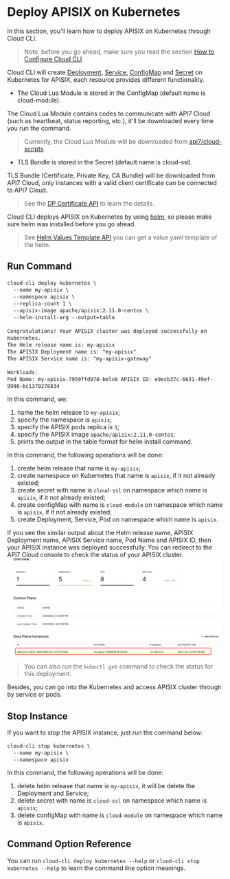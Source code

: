 Deploy APISIX on Kubernetes
=======================

In this section, you'll learn how to deploy APISIX on Kubernetes through Cloud CLI.

> Note, before you go ahead, make sure you read the section
> [How to Configure Cloud CLI](./configuring-cloud-cli.md)

Cloud CLI will create [Deployment](https://kubernetes.io/docs/concepts/workloads/controllers/deployment), 
[Service](https://kubernetes.io/docs/concepts/services-networking/service), 
[ConfigMap](https://kubernetes.io/docs/concepts/configuration/configmap) and 
[Secret](https://kubernetes.io/docs/concepts/configuration/secret)
on Kubernetes for APISIX, each resource provides different functionality.

* The Cloud Lua Module is stored in the ConfigMap (default name is cloud-module).

The Cloud Lua Module contains codes to communicate with API7 Cloud (such as
heartbeat, status reporting, etc.), it'll be downloaded every time you run the command.

> Currently, the Cloud Lua Module will be downloaded from [api7/cloud-scripts](https://github.com/api7/cloud-scripts).

* TLS Bundle is stored in the Secret (default name is cloud-ssl).

TLS Bundle (Certificate, Private Key, CA Bundle) will be downloaded from API7
Cloud, only instances with a valid client certificate can be connected to API7 Cloud.

> See the
> [DP Certificate API](https://docs.az-staging.api7.cloud/swagger/#/controlplanes_operation/getCertificates)
> to learn the details.

Cloud CLI deploys APISIX on Kubernetes by using [helm](https://helm.sh/), so please make sure helm was installed before you go ahead.

> See [Helm Values Template API](https://docs.az-staging.api7.cloud/swagger/#/controlplanes_operation/getControlPlaneStartupConfig)
> you can get a value.yaml template of the helm.


Run Command
-----------

```shell
cloud-cli deploy kubernetes \
  --name my-apisix \
  --namespace apisix \
  --replica-count 1 \
  --apisix-image apache/apisix:2.11.0-centos \
  --helm-install-arg --output=table

Congratulations! Your APISIX cluster was deployed successfully on Kubernetes.
The Helm release name is: my-apisix
The APISIX Deployment name is: "my-apisix"
The APISIX Service name is: "my-apisix-gateway"

Workloads:
Pod Name: my-apisix-7959ffd978-bmlv8 APISIX ID: e9ecb37c-6631-49ef-9990-bc1370278834
```

In this command, we:

1. name the helm release to `my-apisix`;
2. specify the namespace is `apisix`;
3. specify the APISIX pods replica is `1`;
4. specify the APISIX image `apache/apisix:2.11.0-centos`;
5. prints the output in the table format for helm install command.

In this command, the following operations will be done:

1. create helm release that name is `my-apisix`;
2. create namespace on Kubernetes that name is `apisix`, if it not already existed;
3. create secret with name is `cloud-ssl` on namespace which name is `apisix`, if it not already existed;
4. create configMap with name is `cloud-module` on namespace which name is `apisix`, if it not already existed;
5. create Deployment, Service, Pod on namespace which name is `apisix`.

If you see the similar output about the Helm release name, APISIX Deployment name, APISIX Service name, Pod Name and APISIX ID, then your
APISIX instance was deployed successfully. You can redirect to the API7 Cloud console
to check the status of your APISIX cluster.
![img.png](./deploy-apisix-on-kubernetes-succeed.png)

> You can also run the `kubectl get` command to check the status for this deployment.

Besides, you can go into the Kubernetes and access APISIX cluster through by service or pods.

Stop Instance
-------------

If you want to stop the APISIX instance, just run the command below:

```shell
cloud-cli stop kubernetes \
  --name my-apisix \
  --namespace apisix
```

In this command, the following operations will be done:

1. delete helm release that name is `my-apisix`, it will be delete the Deployment and Service;
2. delete secret with name is `cloud-ssl` on namespace which name is `apisix`;
3. delete configMap with name is `cloud-module` on namespace which name is `apisix`.


Command Option Reference
------------------------

You can run `cloud-cli deploy kubernetes --help` or `cloud-cli stop kubernetes --help` to learn 
the command line option meanings.